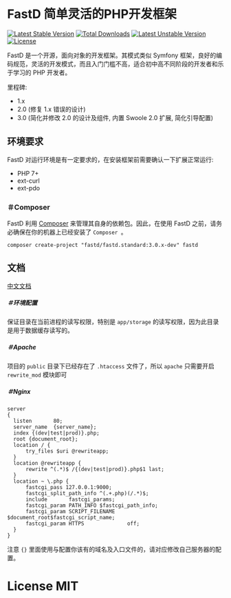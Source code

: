 # FastD 简单灵活的PHP开发框架

[![Latest Stable Version](https://poser.pugx.org/fastd/fastd/v/stable)](https://packagist.org/packages/fastd/fastd) [![Total Downloads](https://poser.pugx.org/fastd/fastd/downloads)](https://packagist.org/packages/fastd/fastd) [![Latest Unstable Version](https://poser.pugx.org/fastd/fastd/v/unstable)](https://packagist.org/packages/fastd/fastd) [![License](https://poser.pugx.org/fastd/fastd/license)](https://packagist.org/packages/fastd/fastd)

FastD 是一个开源，面向对象的开发框架。其模式类似 Symfony 框架，良好的编码规范，灵活的开发模式，而且入门门槛不高，适合初中高不同阶段的开发者和乐于学习的 PHP 开发者。

里程碑:

* 1.x
* 2.0 (修复 1.x 错误的设计)
* 3.0 (简化并修改 2.0 的设计及组件, 内置 Swoole 2.0 扩展, 简化引导配置)

## 环境要求

FastD 对运行环境是有一定要求的，在安装框架前需要确认一下扩展正常运行:

* PHP 7+
* ext-curl
* ext-pdo

### ＃Composer

FastD 利用 [Composer](http://getcomposer.org) 来管理其自身的依赖包。因此，在使用 FastD 之前，请务必确保在你的机器上已经安装了 `Composer `。

```
composer create-project "fastd/fastd.standard:3.0.x-dev" fastd
```

## 文档

[中文文档](http://www.fast-d.cn/doc-introduction)

##### ＃环境配置

保证目录在当前进程的读写权限，特别是 `app/storage` 的读写权限，因为此目录是用于数据缓存读写的。

##### ＃Apache

项目的 `public` 目录下已经存在了 `.htaccess` 文件了，所以 `apache` 只需要开启 `rewrite_mod` 模块即可

##### ＃Nginx

```
server
{
  listen       80;
  server_name  {server_name};
  index {(dev|test|prod)}.php;
  root {document_root};
  location / {
      try_files $uri @rewriteapp;
  }
  location @rewriteapp {
      rewrite ^(.*)$ /{(dev|test|prod)}.php$1 last;
  }
  location ~ \.php {
      fastcgi_pass 127.0.0.1:9000;
      fastcgi_split_path_info ^(.+.php)(/.*)$;
      include       fastcgi_params;
      fastcgi_param PATH_INFO $fastcgi_path_info;
      fastcgi_param SCRIPT_FILENAME $document_root$fastcgi_script_name;
      fastcgi_param HTTPS              off;
  }
}
```

注意 `{}` 里面使用与配置你该有的域名及入口文件的，请对应修改自己服务器的配置。

# License MIT
